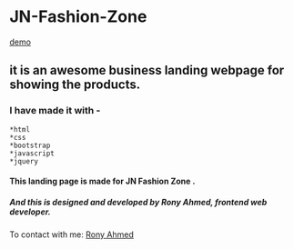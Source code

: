 # JN-Fashion-Zone
[demo](https://jn-fashion-zone.netlify.app/)

## it is an awesome business landing webpage for showing the products.

### I have made it with -
    *html
    *css
    *bootstrap
    *javascript
    *jquery
   
#### This landing page is made for **JN Fashion Zone** . 
##### And this is designed and developed by **Rony Ahmed**, frontend web developer.
To contact with me: [Rony Ahmed](mailto:moshiourrahmanrony@gmail.com?subject=[Web%20Project]%20Make%20Me%20A%20Website)
